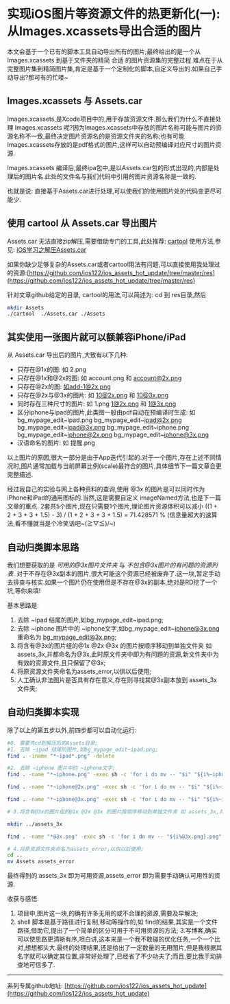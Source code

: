 # 实现iOS图片等资源文件的热更新化(一): 从Images.xcassets导出合适的图片

本文会基于一个已有的脚本工具自动导出所有的图片;最终给出的是一个从 Images.xcassets 到基于文件夹的精简 合适 的图片资源集的完整过程.难点在于从完整图片集到精简图片集,肯定是基于一个定制化的脚本,自定义导出的.如果自己手动导出?那可有的忙喽~

## Images.xcassets 与 Assets.car

Images.xcassets,是Xcode项目中的,用于存放资源文件.那么我们为什么不直接处理 Images.xcassets 呢?因为Images.xcassets中存放的图片名称可能与图片的资源名称不一致,最终决定图片资源名的是资源文件夹的名称;也有可能Images.xcassets存放的是pdf格式的图片,这样可以自动预编译对应尺寸的图片资源.

Images.xcassets 编译后,最终ipa包中,是以Assets.car包的形式出现的,内部是处理后的图片名.此处的文件名与我们代码中引用的图片资源名称是一致的.

也就是说: 直接基于Assets.car进行处理,可以使我们的使用图片处的代码变更尽可能少.

## 使用 cartool 从 Assets.car 导出图片

Assets.car 无法直接zip解压,需要借助专门的工具,此处推荐: [cartool](https://github.com/steventroughtonsmith/cartool) 使用方法,参见: [iOS学习之解压Assets.car](http://www.jianshu.com/p/a5dd75102467)

如果你缺少足够复杂的Assets.car或者cartool用法有问题,可以直接使用我处理过的资源:[https://github.com/ios122/ios_assets_hot_update/tree/master/res](https://github.com/ios122/ios_assets_hot_update/tree/master/res)

针对文章github给定的目录, cartool的用法,可以简述为:
cd 到 res目录,然后

```sh
mkdir Assets
./cartool  ./Assets.car ./Assets
```

## 其实使用一张图片就可以额兼容iPhone/iPad

从 Assets.car 导出后的图片,大致有以下几种:

* 只存在@1x的图: 如 2.png
* 只存在@1x和@2x的图: 如 account.png 和 account@2x.png
* 只存在@2x的图: 如add-1@2x.png
* 只存在@2x与@3x的图片: 如 10@2x.png 和 10@3x.png
* 同时存在三种尺寸的图片: 如 1.png 1@2x.png 和 1@3x.png
* 区分iphone与ipad的图片,此类图一般由pdf自动在预编译时生成: 如bg_mypage_edit~ipad.png bg_mypage_edit~ipad@2x.png bg_mypage_edit~ipad@3x.png bg_mypage_edit~iphone.png bg_mypage_edit~iphone@2x.png bg_mypage_edit~iphone@3x.png
* 汉语命名的图片: 如 提醒.png

以上图片的原因,很大一部分是由于App迭代引起的.对于一个图片,存在上述不同情况时,图片通常加载与当前屏幕比例(scale)最符合的图片,具体细节下一篇文章会更完整描述.

经过我自己的实验与网上各种资料的查询,使用 @3x 的图片是可以同时作为 iPhone和iPad的通用图标的.当然,这是需要自定义 imageNamed方法,也是下一篇文章的重点. 2套共5个图片,现在只需要1个图片,理论图片资源体积可以减小
((1 + 2 + 3 + 3 + 1.5) - 3) / (1 + 2 + 3 + 3 + 1.5) = 71.428571 %  (信息量超大的速算法,看不懂就当是个冷笑话吧~\(≧▽≦)/~)

## 自动归类脚本思路

我们想要获取的是 *可用的@3x图片文件夹* 与 *不包含@3x图片的有问题的资源列表*. 对于不存在@3x副本的图片,很大可能这个资源已经被废弃了.这一块,暂定手动去排查与核实.如果一个图片仍在使用但是不存在@3x的副本,绝对是RD挖了一个坑,等你来填!

基本思路是:

1. 去除 ~ipad 结尾的图片,如bg_mypage_edit~ipad.png;
2. 去除 ~iphone 图片中的 ~iphone文字,如bg_mypage_edit~iphone@3x.png 重命名为 bg_mypage_edit@3x.png;
3. 将含有@3x的图片组的@1x @2x @3x 的图片按顺序移动到单独文件夹 如 assets_3x,并都命名为@3x,此时原文件夹中即为有问题的资源,新文件夹中为有效的资源文件,且只保留了@3x;
4. 将原资源文件夹命名为assets_error,以供以后使用;
5. 人工确认非法图片是否具有存在意义,存在则寻找其@3x副本放到 assets_3x 文件夹;

## 自动归类脚本实现

除了以上的第五步以外,前四步都可以自动化运行:

```sh
#0. 需要先cd到解压后的Assets目录;
#1. 去除 ~ipad 结尾的图片,如bg_mypage_edit~ipad.png;
find . -iname "*~ipad*.png" -delete

#2. 去除 ~iphone 图片中的 ~iphone文字;
find . -name "*~iphone.png" -exec sh -c 'for i do mv -- "$i" "${i%~iphone.png}.png"; done' sh {} +

find . -name "*~iphone@2x.png" -exec sh -c 'for i do mv -- "$i" "${i%~iphone@2x.png}@2x.png"; done' sh {} +

find . -name "*~iphone@3x.png" -exec sh -c 'for i do mv -- "$i" "${i%~iphone@3x.png}@3x.png"; done' sh {} +

# 3.将含有@3x的图片组的@1x @2x @3x 的图片按顺序移动到单独文件夹 如 assets_3x,并都命名为@3x,此时原文件夹中即为有问题的资源,新文件夹中为有效的资源文件,且只保留了@3x;

mkdir ../assets_3x

find . -name "*@3x.png" -exec sh -c 'for i do mv -- "${i%@3x.png}.png" "../assets_3x/${i%@3x.png}@3x.png"; mv -- "${i%@3x.png}@2x.png" "../assets_3x/${i%@3x.png}@3x.png";mv -- "${i%@3x.png}@3x.png" "../assets_3x/${i%@3x.png}@3x.png";done' sh {} +

# 4.将原资源文件夹命名为assets_error,以供以后使用;
cd ..
mv Assets assets_error
```

最终得到的 assets_3x 即为可用资源,assets_error 即为需要手动确认可用性的资源.

收获与感悟:

1. 项目中,图片这一块,的确有许多无用的或不合理的资源,需要及早解决;
2. shell 脚本是基于路径进行复制,移动等操作的,如 find的结果,其实是一个文件路径,借助它,提出了一个简单的区分可用于不可用资源的方法;
3.写博客,确实可以使思路更清晰有序,坦白讲,这本来是一个我不敢碰的优化任务,一个一个比对,想想都头大.最终的处理结果,还是给出了一定数量的无用图片,但是我根据其名字就可以确定其位置,非常好处理了,已经省了不少功夫了;而且,要比我手动排查地可信多了.

---
系列专属github地址: [https://github.com/ios122/ios_assets_hot_update](https://github.com/ios122/ios_assets_hot_update)
